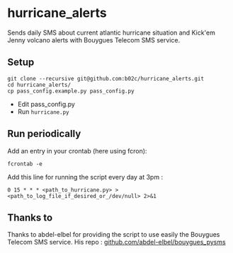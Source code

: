 # hurricane_alerts
Sends daily SMS about current atlantic hurricane situation and Kick'em Jenny volcano alerts with Bouygues Telecom SMS service.

## Setup
```
git clone --recursive git@github.com:b02c/hurricane_alerts.git
cd hurricane_alerts/
cp pass_config.example.py pass_config.py
```
* Edit pass_config.py
* Run `hurricane.py`

## Run periodically
Add an entry in your crontab (here using fcron):
```
fcrontab -e
```
Add this line for running the script every day at 3pm :
```
0 15 * * * <path_to_hurricane.py> > <path_to_log_file_if_desired_or_/dev/null> 2>&1
```

## Thanks to
Thanks to abdel-elbel for providing the script to use easily the Bouygues Telecom SMS service. His repo : [github.com/abdel-elbel/bouygues_pysms](github.com/abdel-elbel/bouygues_pysms)
